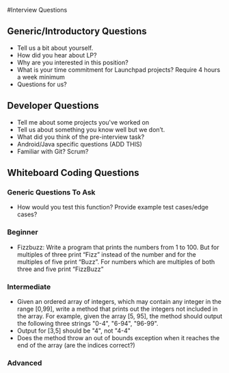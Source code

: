 #Interview Questions

## Generic/Introductory Questions
* Tell us a bit about yourself.
* How did you hear about LP?
* Why are you interested in this position?
* What is your time commitment for Launchpad projects? Require 4 hours a week minimum
* Questions for us?

## Developer Questions
* Tell me about some projects you've worked on
* Tell us about something you know well but we don’t.
* What did you think of the pre-interview task?
* Android/Java specific questions (ADD THIS)
* Familiar with Git? Scrum?

## Whiteboard Coding Questions

### Generic Questions To Ask
* How would you test this function? Provide example test cases/edge cases?

### Beginner
* Fizzbuzz: Write a program that prints the numbers from 1 to 100. But for multiples of three print “Fizz” instead of the number and for the multiples of five print “Buzz”. For numbers which are multiples of both three and five print “FizzBuzz”

### Intermediate
* Given an ordered array of integers, which may contain any integer in the range [0,99], write a method that prints out the integers not included in the array. For example, given the array [5, 95], the method should output the following three strings "0-4", "6-94", "96-99".
* Output for [3,5] should be "4", not "4-4"
* Does the method throw an out of bounds exception when it reaches the end of the array (are the indices correct?)

### Advanced

